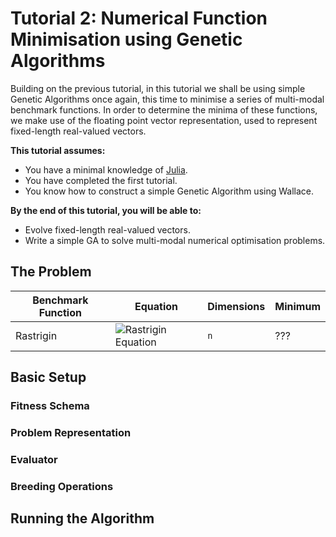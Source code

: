 # Tutorial 2: Numerical Function Minimisation using Genetic Algorithms

Building on the previous tutorial, in this tutorial we shall be using simple
Genetic Algorithms once again, this time to minimise a series of
multi-modal benchmark functions. In order to determine the minima of these
functions, we make use of the floating point vector representation, used to
represent fixed-length real-valued vectors.

**This tutorial assumes:**

* You have a minimal knowledge of [Julia](http://www.julialang.org).
* You have completed the first tutorial.
* You know how to construct a simple Genetic Algorithm using Wallace.

**By the end of this tutorial, you will be able to:**

* Evolve fixed-length real-valued vectors.
* Write a simple GA to solve multi-modal numerical optimisation problems.

## The Problem

Benchmark Function | Equation                   | Dimensions | Minimum       
------------------ | -------------------------- | ---------- | --------------
Rastrigin | ![Rastrigin Equation](https://en.wikipedia.org/wiki/Rastrigin_fuhttps://upload.wikimedia.org/math/5/8/3/5831f65c6b1d64c2cf83d8eac84e1c3c.pngnction) | `n` | ???

## Basic Setup

### Fitness Schema

### Problem Representation

### Evaluator

### Breeding Operations

## Running the Algorithm 
